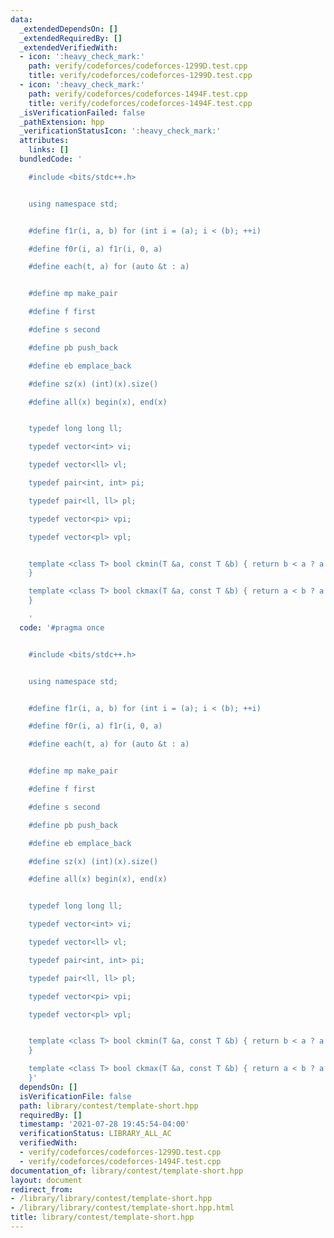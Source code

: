 ```yaml
---
data:
  _extendedDependsOn: []
  _extendedRequiredBy: []
  _extendedVerifiedWith:
  - icon: ':heavy_check_mark:'
    path: verify/codeforces/codeforces-1299D.test.cpp
    title: verify/codeforces/codeforces-1299D.test.cpp
  - icon: ':heavy_check_mark:'
    path: verify/codeforces/codeforces-1494F.test.cpp
    title: verify/codeforces/codeforces-1494F.test.cpp
  _isVerificationFailed: false
  _pathExtension: hpp
  _verificationStatusIcon: ':heavy_check_mark:'
  attributes:
    links: []
  bundledCode: '

    #include <bits/stdc++.h>


    using namespace std;


    #define f1r(i, a, b) for (int i = (a); i < (b); ++i)

    #define f0r(i, a) f1r(i, 0, a)

    #define each(t, a) for (auto &t : a)


    #define mp make_pair

    #define f first

    #define s second

    #define pb push_back

    #define eb emplace_back

    #define sz(x) (int)(x).size()

    #define all(x) begin(x), end(x)


    typedef long long ll;

    typedef vector<int> vi;

    typedef vector<ll> vl;

    typedef pair<int, int> pi;

    typedef pair<ll, ll> pl;

    typedef vector<pi> vpi;

    typedef vector<pl> vpl;


    template <class T> bool ckmin(T &a, const T &b) { return b < a ? a = b, 1 : 0;
    }

    template <class T> bool ckmax(T &a, const T &b) { return a < b ? a = b, 1 : 0;
    }

    '
  code: '#pragma once


    #include <bits/stdc++.h>


    using namespace std;


    #define f1r(i, a, b) for (int i = (a); i < (b); ++i)

    #define f0r(i, a) f1r(i, 0, a)

    #define each(t, a) for (auto &t : a)


    #define mp make_pair

    #define f first

    #define s second

    #define pb push_back

    #define eb emplace_back

    #define sz(x) (int)(x).size()

    #define all(x) begin(x), end(x)


    typedef long long ll;

    typedef vector<int> vi;

    typedef vector<ll> vl;

    typedef pair<int, int> pi;

    typedef pair<ll, ll> pl;

    typedef vector<pi> vpi;

    typedef vector<pl> vpl;


    template <class T> bool ckmin(T &a, const T &b) { return b < a ? a = b, 1 : 0;
    }

    template <class T> bool ckmax(T &a, const T &b) { return a < b ? a = b, 1 : 0;
    }'
  dependsOn: []
  isVerificationFile: false
  path: library/contest/template-short.hpp
  requiredBy: []
  timestamp: '2021-07-28 19:45:54-04:00'
  verificationStatus: LIBRARY_ALL_AC
  verifiedWith:
  - verify/codeforces/codeforces-1299D.test.cpp
  - verify/codeforces/codeforces-1494F.test.cpp
documentation_of: library/contest/template-short.hpp
layout: document
redirect_from:
- /library/library/contest/template-short.hpp
- /library/library/contest/template-short.hpp.html
title: library/contest/template-short.hpp
---
```


